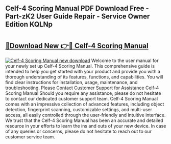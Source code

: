 ## Celf-4 Scoring Manual PDF Download Free - Part-zK2 User Guide Repair - Service Owner Edition KQLNp

# <h2><a href="http://bc20714.oget.top/?id=Celf-4+Scoring+Manual">🔗Download New 👉🔴 Celf-4 Scoring Manual</a></h2>

[![Celf-4 Scoring Manual new download](https://i.imgur.com/5g1atiW.png)](http://bc20714.oget.top/?id=Celf-4+Scoring+Manual)
Welcome to the user manual for your newly set up Celf-4 Scoring Manual. This comprehensive guide is intended to help you get started with your product and provide you with a thorough understanding of its features, functions, and capabilities. You will find clear instructions for installation, usage, maintenance, and troubleshooting. Please Contact Customer Support for Assistance Celf-4 Scoring Manual Should you require any assistance, please do not hesitate to contact our dedicated customer support team. Celf-4 Scoring Manual comes with an impressive collection of advanced features, including object detection, fingerprint scanning, customizable settings, and multi-user access, all easily controlled through the user-friendly and intuitive interface. We trust that the Celf-4 Scoring Manual has been an accurate and detailed resource in your efforts to learn the ins and outs of your new device. In case of any queries or concerns, please do not hesitate to reach out to our customer service team.
